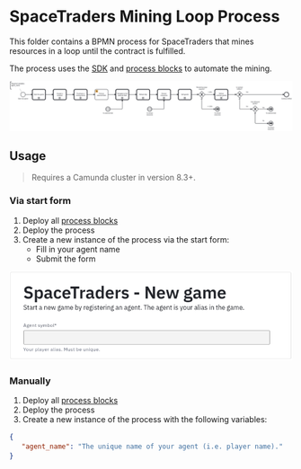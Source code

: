 # SpaceTraders Mining Loop Process

This folder contains a BPMN process for SpaceTraders that mines resources in a loop until the contract is fulfilled. 

The process uses the [SDK](../../sdk) and [process blocks](../../process-blocks) to automate the mining.

![The diagram of the mining process.](../../assets/spacetraders-mining-loop.svg)

## Usage

> Requires a Camunda cluster in version 8.3+.

### Via start form

1. Deploy all [process blocks](../../process-blocks)
2. Deploy the process
3. Create a new instance of the process via the start form:
    - Fill in your agent name
    - Submit the form

![Process start form](../../assets/space-traders-mining-loop-form.png)

### Manually

1. Deploy all [process blocks](../../process-blocks)
2. Deploy the process
3. Create a new instance of the process with the following variables:

```json
{
   "agent_name": "The unique name of your agent (i.e. player name)."
}
```